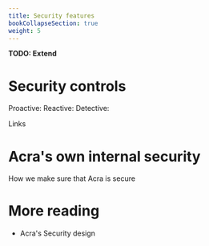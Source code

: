 ```yaml
---
title: Security features
bookCollapseSection: true
weight: 5
---
```


**TODO: Extend**

# Security controls 

Proactive: 
Reactive: 
Detective: 

Links


# Acra's own internal security 

How we make sure that Acra is secure


# More reading

* Acra's Security design